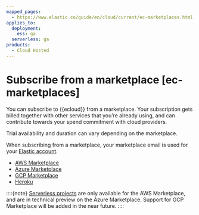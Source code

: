```yaml
---
mapped_pages:
  - https://www.elastic.co/guide/en/cloud/current/ec-marketplaces.html
applies_to:
  deployment:
    ess: ga
  serverless: ga
products:
  - Cloud Hosted
---
```


# Subscribe from a marketplace [ec-marketplaces]

You can subscribe to {{ecloud}} from a marketplace. Your subscription gets billed together with other services that you’re already using, and can contribute towards your spend commitment with cloud providers.

Trial availability and duration can vary depending on the marketplace.

When subscribing from a marketplace, your marketplace email is used for your [Elastic account](../../../cloud-account/update-your-email-address.md).

* [AWS Marketplace](aws-marketplace.md)
* [Azure Marketplace](azure-native-isv-service.md)
* [GCP Marketplace](google-cloud-platform-marketplace.md)
* [Heroku](heroku.md)

::::{note}
[Serverless projects](https://docs.elastic.co/serverless) are only available for the AWS Marketplace, and are in technical preview on the Azure Marketplace. Support for GCP Marketplace will be added in the near future.
::::




